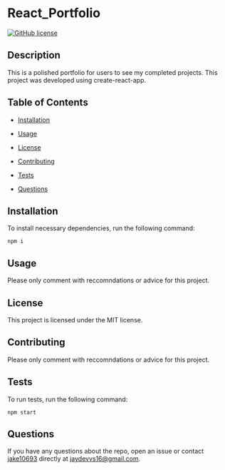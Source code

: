 
# React_Portfolio
[![GitHub license](https://img.shields.io/badge/license-MIT-blue.svg)](https://github.com/jake10693/react_portfolio)

## Description

This is a polished portfolio for users to see my completed projects. This project was developed using create-react-app. 

## Table of Contents 

* [Installation](#installation)

* [Usage](#usage)

* [License](#license)

* [Contributing](#contributing)

* [Tests](#tests)

* [Questions](#questions)

## Installation

To install necessary dependencies, run the following command:

```
npm i
```

## Usage

Please only comment with reccomndations or advice for this project.

## License

This project is licensed under the MIT license.
  
## Contributing

Please only comment with reccomndations or advice for this project.

## Tests

To run tests, run the following command:

```
npm start
```

## Questions

If you have any questions about the repo, open an issue or contact [jake10693](undefined) directly at jaydevvs16@gmail.com.

